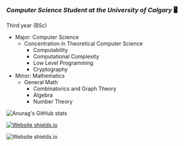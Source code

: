 ### ***Computer Science Student at the University of Calgary*** :desktop_computer:
Third year (BSc)
* Major: Computer Science 
  * Concentration in Theoretical Computer Science
    * Computability
     * Computational Complexity
      * Low Level Programming
      * Cryptography  
* Minor: Mathematics
  * General Math
    * Combinatorics and Graph Theory 
     * Algebra
      * Number Theory 



![Anurag's GitHub stats](https://github-readme-stats.vercel.app/api?username=N0pine&theme=dark&show_icons=true)







[![Website shields.io](https://img.shields.io/website-up-down-green-red/http/shields.io.svg)](http://noah.binaryfox.ca/)



![Website shields.io](https://img.shields.io/badge/Maintained%3F-yes-green.svg)

